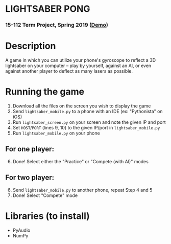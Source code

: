 # LIGHTSABER PONG
### 15-112 Term Project, Spring 2019 ([Demo](https://www.youtube.com/watch?v=TseriJAoMpQ))

# Description
A game in which you can utilize your phone's gyroscope to reflect a 3D
lightsaber on your computer – play by yourself, against an AI, or even
against another player to deflect as many lasers as possible.

# Running the game
1. Download all the files on the screen you wish to display the game
2. Send `lightsaber_mobile.py` to a phone with an IDE (ex: "Pythonista" on iOS)
3. Run `lightsaber_screen.py` on your screen and note the given IP and port
4. Set `HOST`/`PORT` (lines 9, 10) to the given IP/port in `lightsaber_mobile.py`
5. Run `lightsaber_mobile.py` on your phone

## For one player:
6. Done! Select either the "Practice" or "Compete (with AI)" modes
## For two player:
6. Send `lightsaber_mobile.py` to another phone, repeat Step 4 and 5
7. Done! Select "Compete" mode

# Libraries (to install)
- PyAudio
- NumPy
